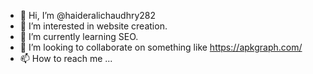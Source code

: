 - 👋 Hi, I’m @haideralichaudhry282
- 👀 I’m interested in website creation.
- 🌱 I’m currently learning SEO.
- 💞️ I’m looking to collaborate on something like https://apkgraph.com/
- 📫 How to reach me ...

<!---
haideralichaudhry282/haideralichaudhry282 is a ✨ special ✨ repository because its `README.md` (this file) appears on your GitHub profile.
You can click the Preview link to take a look at your changes.
--->
